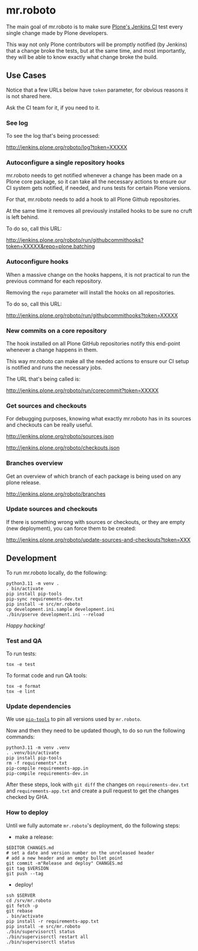 # mr.roboto

The main goal of mr.roboto is to make sure [Plone's Jenkins CI](http://jenkins.plone.org)
test every single change made by Plone developers.

This way not only Plone contributors will be promptly notified (by Jenkins) that a change broke the tests,
but at the same time,
and most importantly,
they will be able to know exactly what change broke the build.

## Use Cases

Notice that a few URLs below have `token` parameter,
for obvious reasons it is not shared here.

Ask the CI team for it, if you need to it.

### See log

To see the log that's being processed:

http://jenkins.plone.org/roboto/log?token=XXXXX

### Autoconfigure a single repository hooks

mr.roboto needs to get notified whenever a change has been made on a Plone core package,
so it can take all the necessary actions to ensure our CI system gets notified,
if needed,
and runs tests for certain Plone versions.

For that, mr.roboto needs to add a hook to all Plone Github repositories.

At the same time it removes all previously installed hooks to be sure no cruft is left behind.

To do so, call this URL:

http://jenkins.plone.org/roboto/run/githubcommithooks?token=XXXXX&repo=plone.batching

### Autoconfigure hooks

When a massive change on the hooks happens,
it is not practical to run the previous command for each repository.

Removing the `repo` parameter will install the hooks on all repositories.

To do so, call this URL:

http://jenkins.plone.org/roboto/run/githubcommithooks?token=XXXXX

### New commits on a core repository

The hook installed on all Plone GitHub repositories notify this end-point whenever a change happens in them.

This way mr.roboto can make all the needed actions to ensure our CI setup is notified and runs the necessary jobs.

The URL that's being called is:

http://jenkins.plone.org/roboto/run/corecommit?token=XXXXX

### Get sources and checkouts

For debugging purposes,
knowing what exactly mr.roboto has in its sources and checkouts can be really useful.

http://jenkins.plone.org/roboto/sources.json

http://jenkins.plone.org/roboto/checkouts.json

### Branches overview

Get an overview of which branch of each package is being used on any plone release.

http://jenkins.plone.org/roboto/branches

### Update sources and checkouts

If there is something wrong with sources or checkouts,
or they are empty (new deployment),
you can force them to be created:

http://jenkins.plone.org/roboto/update-sources-and-checkouts?token=XXX

## Development

To run mr.roboto locally,
do the following:

```shell
python3.11 -m venv .
. bin/activate
pip install pip-tools
pip-sync requirements-dev.txt
pip install -e src/mr.roboto
cp development.ini.sample development.ini
./bin/pserve development.ini --reload
```

_Happy hacking!_

### Test and QA

To run tests:

```shell
tox -e test
```

To format code and run QA tools:

```shell
tox -e format
tox -e lint
```

### Update dependencies

We use [`pip-tools`](https://pypi.org/project/pip-tools)
to pin all versions used by `mr.roboto`.

Now and then they need to be updated though,
to do so run the following commands:

```shell
python3.11 -m venv .venv
. .venv/bin/activate
pip install pip-tools
rm -f requirements*.txt
pip-compile requirements-app.in
pip-compile requirements-dev.in
```

After these steps,
look with `git diff` the changes on `requirements-dev.txt` and `requirements-app.txt`
and create a pull request to get the changes checked by GHA.


### How to deploy

Until we fully automate `mr.roboto`'s deployment, do the following steps:

- make a release:

```shell
$EDITOR CHANGES.md
# set a date and version number on the unreleased header
# add a new header and an empty bullet point
git commit -m"Release and deploy" CHANGES.md
git tag $VERSION
git push --tag
```

- deploy!

```
ssh $SERVER
cd /srv/mr.roboto
git fetch -p
git rebase
. bin/activate
pip install -r requirements-app.txt
pip install -e src/mr.roboto
./bin/supervisorctl status
./bin/supervisorctl restart all
./bin/supervisorctl status
```
